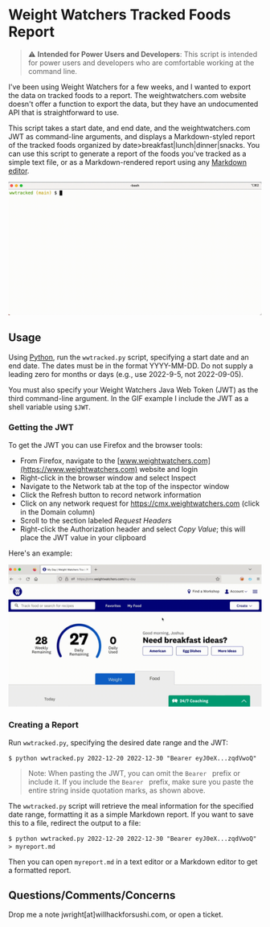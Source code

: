 # Weight Watchers Tracked Foods Report

> :warning: **Intended for Power Users and Developers**: This script is intended for power users and developers who are comfortable working at the command line.


I've been using Weight Watchers for a few weeks, and I wanted to export the data on tracked foods to a report.
The weightwatchers.com website doesn't offer a function to export the data, but they have an undocumented API that is straightforward to use.

This script takes a start date, and end date, and the weightwatchers.com JWT as command-line arguments, and displays a Markdown-styled report of the tracked foods organized by date>breakfast|lunch|dinner|snacks.
You can use this script to generate a report of the foods you've tracked as a simple text file, or as a Markdown-rendered report using any [Markdown editor](https://www.oberlo.com/blog/markdown-editors).

![Animated GIF of wwtracked.py use and report output](images/wwtracked.gif)

## Usage

Using [Python](https://www.python.org/), run the `wwtracked.py` script, specifying a start date and an end date.
The dates must be in the format YYYY-MM-DD.
Do not supply a leading zero for months or days (e.g., use 2022-9-5, not 2022-09-05).

You must also specify your Weight Watchers Java Web Token (JWT) as the third command-line argument.
In the GIF example I include the JWT as a shell variable using `$JWT`.

### Getting the JWT

To get the JWT you can use Firefox and the browser tools:

* From Firefox, navigate to the [www.weightwatchers.com](https://www.weightwatchers.com) website and login
* Right-click in the browser window and select Inspect
* Navigate to the Network tab at the top of the inspector window
* Click the Refresh button to record network information
* Click on any network request for https://cmx.weightwatchers.com (click in the Domain column)
* Scroll to the section labeled _Request Headers_
* Right-click the Authorization header and select _Copy Value_; this will place the JWT value in your clipboard

Here's an example:

![Animated GIF of retrieving the JWT from Firefox using the aforementioned steps](images/getjwt.gif)


### Creating a Report

Run `wwtracked.py`, specifying the desired date range and the JWT:

```
$ python wwtracked.py 2022-12-20 2022-12-30 "Bearer eyJ0eX...zqdVwoQ"
```

> Note: When pasting the JWT, you can omit the `Bearer ` prefix or include it.
> If you include the `Bearer ` prefix, make sure you paste the entire string inside quotation marks, as shown above.

The `wwtracked.py` script will retrieve the meal information for the specified date range, formatting it as a simple Markdown report.
If you want to save this to a file, redirect the output to a file:

```
$ python wwtracked.py 2022-12-20 2022-12-30 "Bearer eyJ0eX...zqdVwoQ" > myreport.md
```

Then you can open `myreport.md` in a text editor or a Markdown editor to get a formatted report.


## Questions/Comments/Concerns

Drop me a note jwright[at]willhackforsushi.com, or open a ticket.
